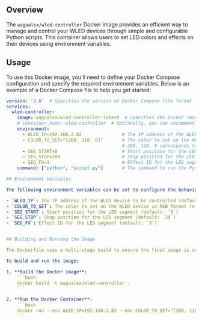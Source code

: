 ## Overview

The `wagoalex/wled-controller` Docker image provides an efficient way to manage and control your WLED devices through simple and configurable Python scripts. This container allows users to set LED colors and effects on their devices using environment variables.

## Usage

To use this Docker image, you'll need to define your Docker Compose configuration and specify the required environment variables. Below is an example of a Docker Compose file to help you get started:

```yaml
version: '3.8'  # Specifies the version of Docker Compose file format
services:
  wled-controller:
    image: wagoalex/wled-controller:latest  # Specifies the Docker image to use for this service
    # container_name: wled-controller  # Optionally, you can uncomment this line to set a custom container name
    environment:
      - WLED_IP=192.168.2.82               # The IP address of the WLED device to be controlled
      - COLOR_TO_SET="[200, 110, 0]"       # The color to set on the WLED device in RGB format [GREEN, RED, BLUE]
                                           # 200, 110, 0 corresponds to WAGO Green
      - SEG_START=0                        # Start position for the LED segment
      - SEG_STOP=108                       # Stop position for the LED segment
      - SEG_FX=3                           # Effect ID for the LED segment, 3 is the default(="transfering animation data)
    command: ["python", "script.py"]       # The command to run the Python script within the container

## Environment Variables

The following environment variables can be set to configure the behavior of the container:

- `WLED_IP`: The IP address of the WLED device to be controlled (default: `192.168.3.242`)
- `COLOR_TO_SET`: The color to set on the WLED device in RGB format (e.g., `"[200, 110, 0]"` for WAGO Green)
- `SEG_START`: Start position for the LED segment (default: `0`)
- `SEG_STOP`: Stop position for the LED segment (default: `20`)
- `SEG_FX`: Effect ID for the LED segment (default: `3`)


## Building and Running the Image

The Dockerfile uses a multi-stage build to ensure the final image is as small as possible. It starts with a base Python image, installs any dependencies, and then copies everything to a minimal runtime image.

To build and run the image:

1. **Build the Docker Image**:
    ```bash
    docker build -t wagoalex/wled-controller .
    ```

2. **Run the Docker Container**:
    ```bash
    docker run --env WLED_IP=192.168.2.82 --env COLOR_TO_SET="[200, 110, 0]" wagoalex/wled-controller
    ```

